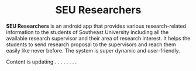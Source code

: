 # <center> SEU Researchers </center>

**SEU Researchers** is an android app that provides various research-related information to the students of Southeast University including all the available research supervisor and their area of research interest. It helps the students to send research proposal to the supervisors and reach them easily like never before.
The system is super dynamic and user-friendly.


Content is updating . . . . . . . .